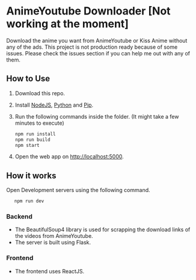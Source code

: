 # AnimeYoutube Downloader [Not working at the moment]

Download the anime you want from AnimeYoutube or Kiss Anime without any of the ads. This project is not production ready because of some issues. Please check the issues section if you can help me out with any of them.

## How to Use

1. Download this repo.
2. Install [NodeJS](https://nodejs.org/en/download/), [Python](https://www.python.org/downloads/) and [Pip](https://pip.pypa.io/en/stable/installing/).
3. Run the following commands inside the folder. (It might take a few minutes to execute)

   ```bash
   npm run install
   npm run build
   npm start
   ```

4. Open the web app on <http://localhost:5000>.

## How it works

Open Development servers using the following command.

```bash
   npm run dev
```

### Backend

- The BeautifulSoup4 library is used for scrapping the download links of the videos from AnimeYoutube.
- The server is built using Flask.

### Frontend

- The frontend uses ReactJS.
